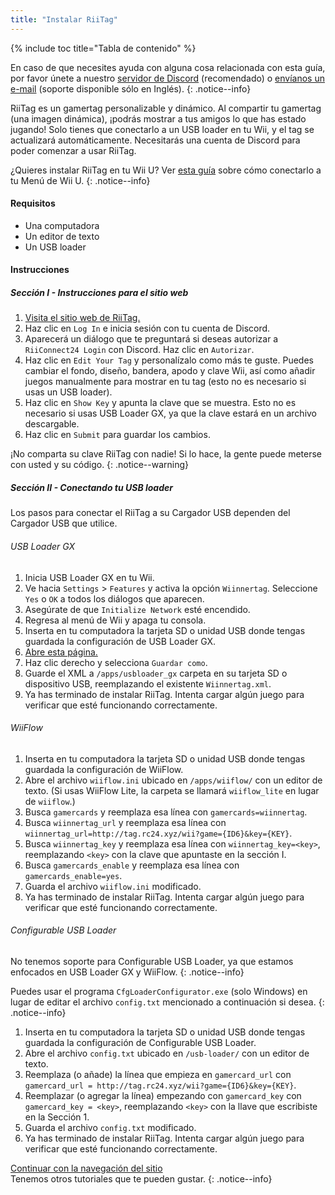```yaml
---
title: "Instalar RiiTag"
---
```


{% include toc title="Tabla de contenido" %}

En caso de que necesites ayuda con alguna cosa relacionada con esta guía, por favor únete a nuestro [servidor de Discord](https://discord.gg/b4Y7jfD) (recomendado) o [envíanos un e-mail](mailto:support@riiconnect24.net) (soporte disponible sólo en Inglés).
{: .notice--info}

RiiTag es un gamertag personalizable y dinámico. Al compartir tu gamertag (una imagen dinámica), ¡podrás mostrar a tus amigos lo que has estado jugando! Solo tienes que conectarlo a un USB loader en tu Wii, y el tag se actualizará automáticamente. Necesitarás una cuenta de Discord para poder comenzar a usar RiiTag.

¿Quieres instalar RiiTag en tu Wii U? Ver [esta guía](riitag-wiiu) sobre cómo conectarlo a tu Menú de Wii U.
{: .notice--info}

#### Requisitos

* Una computadora
* Un editor de texto
* Un USB loader

#### Instrucciones

##### Sección I - Instrucciones para el sitio web

1. [Visita el sitio web de RiiTag.](https://tag.rc24.xyz/)
2. Haz clic en `Log In` e inicia sesión con tu cuenta de Discord.
3. Aparecerá un diálogo que te preguntará si deseas autorizar a `RiiConnect24 Login` con Discord. Haz clic en `Autorizar`.
4. Haz clic en `Edit Your Tag` y personalízalo como más te guste. Puedes cambiar el fondo, diseño, bandera, apodo y clave Wii, así como añadir juegos manualmente para mostrar en tu tag (esto no es necesario si usas un USB loader).
5. Haz clic en `Show Key` y apunta la clave que se muestra. Esto no es necesario si usas USB Loader GX, ya que la clave estará en un archivo descargable.
6. Haz clic en `Submit` para guardar los cambios.

¡No comparta su clave RiiTag con nadie! Si lo hace, la gente puede meterse con usted y su código.
{: .notice--warning}

##### Sección II - Conectando tu USB loader

Los pasos para conectar el RiiTag a su Cargador USB dependen del Cargador USB que utilice.

###### USB Loader GX

1. Inicia USB Loader GX en tu Wii.
2. Ve hacia `Settings` > `Features` y activa la opción `Wiinnertag`. Seleccione `Yes` o `OK` a todos los diálogos que aparecen.
3. Asegúrate de que `Initialize Network` esté encendido.
4. Regresa al menú de Wii y apaga tu consola.
5. Inserta en tu computadora la tarjeta SD o unidad USB donde tengas guardada la configuración de USB Loader GX.
6. [Abre esta página.](https://tag.rc24.xyz/Wiinnertag.xml)
7. Haz clic derecho y selecciona `Guardar como`.
8. Guarde el XML a `/apps/usbloader_gx` carpeta en su tarjeta SD o dispositivo USB, reemplazando el existente `Wiinnertag.xml`.
9. Ya has terminado de instalar RiiTag. Intenta cargar algún juego para verificar que esté funcionando correctamente.

###### WiiFlow

1. Inserta en tu computadora la tarjeta SD o unidad USB donde tengas guardada la configuración de WiiFlow.
2. Abre el archivo `wiiflow.ini` ubicado en `/apps/wiiflow/` con un editor de texto. (Si usas WiiFlow Lite, la carpeta se llamará `wiiflow_lite` en lugar de `wiiflow`.)
3. Busca `gamercards` y reemplaza esa línea con `gamercards=wiinnertag`.
4. Busca `wiinnertag_url` y reemplaza esa línea con `wiinnertag_url=http://tag.rc24.xyz/wii?game={ID6}&key={KEY}`.
5. Busca `wiinnertag_key` y reemplaza esa línea con `wiinnertag_key=<key>`, reemplazando `<key>` con la clave que apuntaste en la sección I.
6. Busca `gamercards_enable` y reemplaza esa línea con `gamercards_enable=yes`.
7. Guarda el archivo `wiiflow.ini` modificado.
8. Ya has terminado de instalar RiiTag. Intenta cargar algún juego para verificar que esté funcionando correctamente.

###### Configurable USB Loader

No tenemos soporte para Configurable USB Loader, ya que estamos enfocados en USB Loader GX y WiiFlow.
{: .notice--info}

Puedes usar el programa `CfgLoaderConfigurator.exe` (solo Windows) en lugar de editar el archivo `config.txt` mencionado a continuación si desea.
{: .notice--info}

1. Inserta en tu computadora la tarjeta SD o unidad USB donde tengas guardada la configuración de Configurable USB Loader.
2. Abre el archivo `config.txt` ubicado en `/usb-loader/` con un editor de texto.
3. Reemplaza (o añade) la línea que empieza en `gamercard_url` con `gamercard_url = http://tag.rc24.xyz/wii?game={ID6}&key={KEY}`.
4. Reemplazar (o agregar la línea) empezando con `gamercard_key` con `gamercard_key = <key>`, reemplazando `<key>` con la llave que escribiste en la Sección 1.
5. Guarda el archivo `config.txt` modificado.
6. Ya has terminado de instalar RiiTag. Intenta cargar algún juego para verificar que esté funcionando correctamente.

[Continuar con la navegación del sitio](site-navigation)<br>Tenemos otros tutoriales que te pueden gustar.
{: .notice--info}
